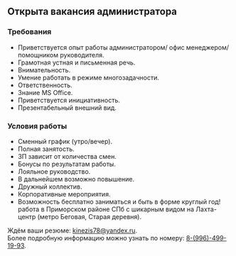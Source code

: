 ## Открыта вакансия администратора 

### Требования
* Приветствуется опыт работы администратором/ офис менеджером/ помощником руководителя.
* Грамотная устная и письменная речь.
* Внимательность.
* Умение работать в режиме многозадачности.
* Ответственность.
* Знание MS Office.
* Приветствуется инициативность.
* Презентабельный внешний вид.

### Условия работы 
* Сменный график (утро/вечер).
* Полная занятость.
* ЗП зависит от количества смен.
* Бонусы по результатам работы.
* Лояльное руководство.
* В дальнейшем возможно повышение.
* Дружный коллектив.
* Корпоративные мероприятия.
* Возможность бесплатно заниматься и быть в форме круглый год!
работа в Приморском районе СПб с шикарным видом на Лахта-центр (метро Беговая, Старая деревня).  

Ждём ваши резюме: [kinezis78@yandex.ru](mailto:kinezis78@yandex.ru).  
Более подробную информацию можно узнать по номеру: [8-(996)-499-19-93](tel:89964991993).     